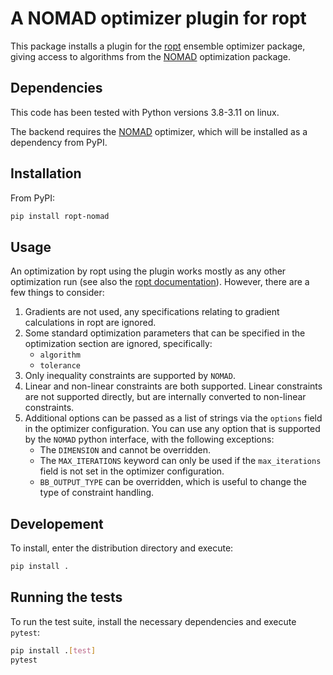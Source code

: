 # A NOMAD optimizer plugin for ropt
This package installs a plugin for the [ropt](https://github.com/tno-ropt/ropt)
ensemble optimizer package, giving access to algorithms from the
[NOMAD](https://www.gerad.ca/en/software/nomad/) optimization package.


## Dependencies
This code has been tested with Python versions 3.8-3.11 on linux.

The backend requires the [NOMAD](https://www.gerad.ca/en/software/nomad/)
optimizer, which will be installed as a dependency from PyPI.


## Installation
From PyPI:
```bash
pip install ropt-nomad
```


## Usage
An optimization by ropt using the plugin works mostly as any other optimization
run (see also the [ropt documentation](https://tno-ropt.github.io/ropt/)).
However, there are a few things to
consider:

1. Gradients are not used, any specifications relating to gradient calculations
   in ropt are ignored.
2. Some standard optimization parameters that can be specified in the
   optimization section are ignored, specifically:
    - `algorithm`
    - `tolerance`
3. Only inequality constraints are supported by `NOMAD`.
4. Linear and non-linear constraints are both supported. Linear constraints are
   not supported directly, but are internally converted to non-linear
   constraints.
5. Additional options can be passed as a list of strings via the `options` field
   in the optimizer configuration. You can use any option that is supported by
   the `NOMAD` python interface, with the following exceptions:
   - The `DIMENSION` and cannot be overridden.
   - The `MAX_ITERATIONS` keyword can only be used if the `max_iterations` field
     is not set in the optimizer configuration.
   - `BB_OUTPUT_TYPE` can be overridden, which is useful to change the type of
     constraint handling.


## Developement
To install, enter the distribution directory and execute:

```bash
pip install .
```

## Running the tests
To run the test suite, install the necessary dependencies and execute `pytest`:

```bash
pip install .[test]
pytest
```
